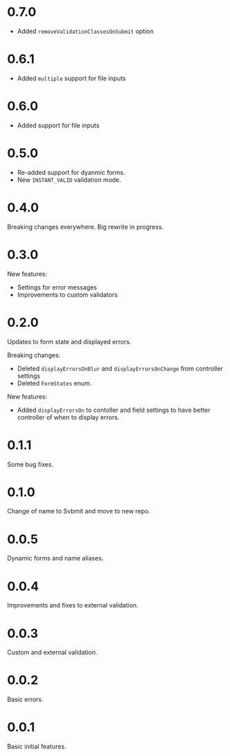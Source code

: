 # 0.7.0

* Added `removeValidationClassesOnSubmit` option

# 0.6.1

* Added `multiple` support for file inputs

# 0.6.0

* Added support for file inputs

# 0.5.0

* Re-added support for dyanmic forms.
* New `INSTANT_VALID` validation mode.

# 0.4.0

Breaking changes everywhere. Big rewrite in progress.

# 0.3.0

New features:
* Settings for error messages
* Improvements to custom validators

# 0.2.0

Updates to form state and displayed errors.

Breaking changes:
* Deleted `displayErrorsOnBlur` and `displayErrorsOnChange` from controller settings
* Deleted `FormStates` enum.

New features:
* Added `displayErrorsOn` to contoller and field settings to have better controller of when to display errors.

# 0.1.1

Some bug fixes.

# 0.1.0

Change of name to Svbmit and move to new repo.

# 0.0.5

Dynamic forms and name aliases.

# 0.0.4

Improvements and fixes to external validation.

# 0.0.3

Custom and external validation.

# 0.0.2

Basic errors.

# 0.0.1

Basic initial features.